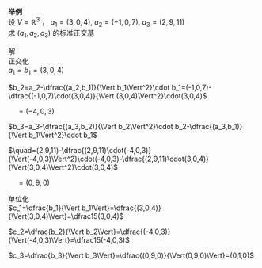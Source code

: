 **举例**  
设 $V=\mathbb{R}^3$ ， $a_1=(3,0,4),\ a_2=(-1,0,7),\ a_3=(2,9,11)$  
求 $(a_1,a_2,a_3)$ 的标准正交基  
  
解  
正交化  
$a_1=b_1=(3,0,4)$  
  
$b_2=a_2-\dfrac{(a_2,b_1)}{\Vert b_1\Vert^2}\cdot b_1=(-1,0,7)-\dfrac{(-1,0,7)\cdot(3,0,4)}{\Vert (3,0,4)\Vert^2}\cdot(3,0,4)$  
  
$\quad=(-4,0,3)$  
  
$b_3=a_3-\dfrac{(a_3,b_2)}{\Vert b_2\Vert^2}\cdot b_2-\dfrac{(a_3,b_1)}{\Vert b_1\Vert^2}\cdot b_1$  
  
$\quad=(2,9,11)-\dfrac{(2,9,11)\cdot(-4,0,3)}{\Vert(-4,0,3)\Vert^2}\cdot(-4,0,3)-\dfrac{(2,9,11)\cdot(3,0,4)}{\Vert(3,0,4)\Vert^2}\cdot(3,0,4)$  
  
$\quad=(0,9,0)$  
  
单位化  
$c_1=\dfrac{b_1}{\Vert b_1\Vert}=\dfrac{(3,0,4)}{\Vert(3,0,4)\Vert}=\dfrac15(3,0,4)$  
  
$c_2=\dfrac{b_2}{\Vert b_2\Vert}=\dfrac{(-4,0,3)}{\Vert(-4,0,3)\Vert}=\dfrac15(-4,0,3)$  
  
$c_3=\dfrac{b_3}{\Vert b_3\Vert}=\dfrac{(0,9,0)}{\Vert(0,9,0)\Vert}=(0,1,0)$  
